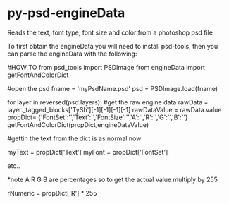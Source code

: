 py-psd-engineData
=================

Reads the text, font type, font size and color from a photoshop psd file

To first obtain the engineData you will need to install psd-tools, then you can parse the engineData with the following:

#HOW TO
from psd_tools import PSDImage
from engineData import getFontAndColorDict

#open the psd
fname = 'myPsdName.psd'
psd = PSDImage.load(fname)


for layer in reversed(psd.layers):
  #get the raw engine data
  rawData = layer._tagged_blocks['TySh'][-1][-1][-1][-1]
  rawDataValue = rawData.value
  propDict= {'FontSet':'','Text':'','FontSize':'','A':'','R':'','G':'','B':''}
  getFontAndColorDict(propDict,engineDataValue)
  
  #gettin the text from the dict is as normal now
  
  myText = propDict['Text']
  myFont = propDict['FontSet']
  
  etc..
  
  *note A R G B are percentages so to get the actual value multiply by 255
  
  rNumeric = propDict['R'] * 255


